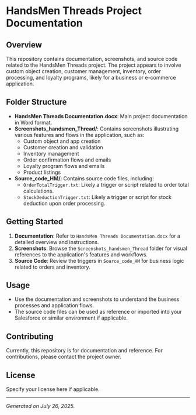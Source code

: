 # HandsMen Threads Project Documentation

## Overview
This repository contains documentation, screenshots, and source code related to the HandsMen Threads project. The project appears to involve custom object creation, customer management, inventory, order processing, and loyalty programs, likely for a business or e-commerce application.

## Folder Structure

- **HandsMen Threads Documentation.docx**: Main project documentation in Word format.
- **Screenshots_handsmen_Thread/**: Contains screenshots illustrating various features and flows in the application, such as:
  - Custom object and app creation
  - Customer creation and validation
  - Inventory management
  - Order confirmation flows and emails
  - Loyalty program flows and emails
  - Product listings
- **Source_code_HM/**: Contains source code files, including:
  - `OrderTotalTrigger.txt`: Likely a trigger or script related to order total calculations.
  - `StockDeductionTrigger.txt`: Likely a trigger or script for stock deduction upon order processing.

## Getting Started

1. **Documentation**: Refer to `HandsMen Threads Documentation.docx` for a detailed overview and instructions.
2. **Screenshots**: Browse the `Screenshots_handsmen_Thread` folder for visual references to the application's features and workflows.
3. **Source Code**: Review the triggers in `Source_code_HM` for business logic related to orders and inventory.

## Usage
- Use the documentation and screenshots to understand the business processes and application flows.
- The source code files can be used as reference or imported into your Salesforce or similar environment if applicable.

## Contributing
Currently, this repository is for documentation and reference. For contributions, please contact the project owner.

## License
Specify your license here if applicable.

---
*Generated on July 26, 2025.*
